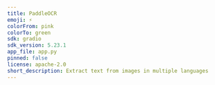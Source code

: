 ```yaml
---
title: PaddleOCR
emoji: ⚡
colorFrom: pink
colorTo: green
sdk: gradio
sdk_version: 5.23.1
app_file: app.py
pinned: false
license: apache-2.0
short_description: Extract text from images in multiple languages
---
```

